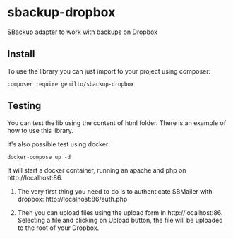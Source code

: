 # sbackup-dropbox

SBackup adapter to work with backups on Dropbox

## Install

To use the library you can just import to your project using composer:

```console
composer require genilto/sbackup-dropbox
```

## Testing

You can test the lib using the content of html folder. There is an example of how to use this library.

It's also possible test using docker:

```console
docker-compose up -d
```

It will start a docker container, running an apache and php on http://localhost:86.

1. The very first thing you need to do is to authenticate SBMailer with dropbox: http://localhost:86/auth.php

2. Then you can upload files using the upload form in http://localhost:86. Selecting a file and clicking on Upload button, the file will be uploaded to the root of your Dropbox.
